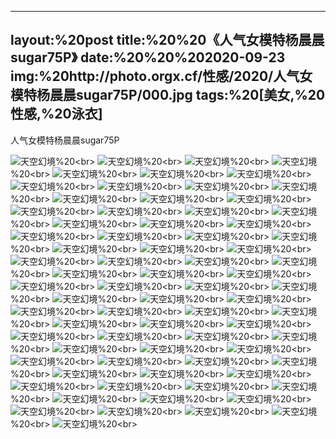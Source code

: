 ﻿---
layout:%20post
title:%20%20《人气女模特杨晨晨sugar75P》
date:%20%20%202020-09-23
img:%20http://photo.orgx.cf/性感/2020/人气女模特杨晨晨sugar75P/000.jpg
tags:%20[美女,%20性感,%20泳衣]
---

人气女模特杨晨晨sugar75P



![天空幻境](http://photo.orgx.cf/性感/2020/人气女模特杨晨晨sugar75P/001.jpg%20''天空幻境'')%20<br>
![天空幻境](http://photo.orgx.cf/性感/2020/人气女模特杨晨晨sugar75P/002.jpg%20''天空幻境'')%20<br>
![天空幻境](http://photo.orgx.cf/性感/2020/人气女模特杨晨晨sugar75P/003.jpg%20''天空幻境'')%20<br>
![天空幻境](http://photo.orgx.cf/性感/2020/人气女模特杨晨晨sugar75P/004.jpg%20''天空幻境'')%20<br>
![天空幻境](http://photo.orgx.cf/性感/2020/人气女模特杨晨晨sugar75P/005.jpg%20''天空幻境'')%20<br>
![天空幻境](http://photo.orgx.cf/性感/2020/人气女模特杨晨晨sugar75P/006.jpg%20''天空幻境'')%20<br>
![天空幻境](http://photo.orgx.cf/性感/2020/人气女模特杨晨晨sugar75P/007.jpg%20''天空幻境'')%20<br>
![天空幻境](http://photo.orgx.cf/性感/2020/人气女模特杨晨晨sugar75P/008.jpg%20''天空幻境'')%20<br>
![天空幻境](http://photo.orgx.cf/性感/2020/人气女模特杨晨晨sugar75P/009.jpg%20''天空幻境'')%20<br>
![天空幻境](http://photo.orgx.cf/性感/2020/人气女模特杨晨晨sugar75P/010.jpg%20''天空幻境'')%20<br>
![天空幻境](http://photo.orgx.cf/性感/2020/人气女模特杨晨晨sugar75P/011.jpg%20''天空幻境'')%20<br>
![天空幻境](http://photo.orgx.cf/性感/2020/人气女模特杨晨晨sugar75P/012.jpg%20''天空幻境'')%20<br>
![天空幻境](http://photo.orgx.cf/性感/2020/人气女模特杨晨晨sugar75P/013.jpg%20''天空幻境'')%20<br>
![天空幻境](http://photo.orgx.cf/性感/2020/人气女模特杨晨晨sugar75P/014.jpg%20''天空幻境'')%20<br>
![天空幻境](http://photo.orgx.cf/性感/2020/人气女模特杨晨晨sugar75P/015.jpg%20''天空幻境'')%20<br>
![天空幻境](http://photo.orgx.cf/性感/2020/人气女模特杨晨晨sugar75P/016.jpg%20''天空幻境'')%20<br>
![天空幻境](http://photo.orgx.cf/性感/2020/人气女模特杨晨晨sugar75P/017.jpg%20''天空幻境'')%20<br>
![天空幻境](http://photo.orgx.cf/性感/2020/人气女模特杨晨晨sugar75P/018.jpg%20''天空幻境'')%20<br>
![天空幻境](http://photo.orgx.cf/性感/2020/人气女模特杨晨晨sugar75P/019.jpg%20''天空幻境'')%20<br>
![天空幻境](http://photo.orgx.cf/性感/2020/人气女模特杨晨晨sugar75P/020.jpg%20''天空幻境'')%20<br>
![天空幻境](http://photo.orgx.cf/性感/2020/人气女模特杨晨晨sugar75P/021.jpg%20''天空幻境'')%20<br>
![天空幻境](http://photo.orgx.cf/性感/2020/人气女模特杨晨晨sugar75P/022.jpg%20''天空幻境'')%20<br>
![天空幻境](http://photo.orgx.cf/性感/2020/人气女模特杨晨晨sugar75P/023.jpg%20''天空幻境'')%20<br>
![天空幻境](http://photo.orgx.cf/性感/2020/人气女模特杨晨晨sugar75P/024.jpg%20''天空幻境'')%20<br>
![天空幻境](http://photo.orgx.cf/性感/2020/人气女模特杨晨晨sugar75P/025.jpg%20''天空幻境'')%20<br>
![天空幻境](http://photo.orgx.cf/性感/2020/人气女模特杨晨晨sugar75P/026.jpg%20''天空幻境'')%20<br>
![天空幻境](http://photo.orgx.cf/性感/2020/人气女模特杨晨晨sugar75P/027.jpg%20''天空幻境'')%20<br>
![天空幻境](http://photo.orgx.cf/性感/2020/人气女模特杨晨晨sugar75P/028.jpg%20''天空幻境'')%20<br>
![天空幻境](http://photo.orgx.cf/性感/2020/人气女模特杨晨晨sugar75P/029.jpg%20''天空幻境'')%20<br>
![天空幻境](http://photo.orgx.cf/性感/2020/人气女模特杨晨晨sugar75P/030.jpg%20''天空幻境'')%20<br>
![天空幻境](http://photo.orgx.cf/性感/2020/人气女模特杨晨晨sugar75P/031.jpg%20''天空幻境'')%20<br>
![天空幻境](http://photo.orgx.cf/性感/2020/人气女模特杨晨晨sugar75P/032.jpg%20''天空幻境'')%20<br>
![天空幻境](http://photo.orgx.cf/性感/2020/人气女模特杨晨晨sugar75P/033.jpg%20''天空幻境'')%20<br>
![天空幻境](http://photo.orgx.cf/性感/2020/人气女模特杨晨晨sugar75P/034.jpg%20''天空幻境'')%20<br>
![天空幻境](http://photo.orgx.cf/性感/2020/人气女模特杨晨晨sugar75P/035.jpg%20''天空幻境'')%20<br>
![天空幻境](http://photo.orgx.cf/性感/2020/人气女模特杨晨晨sugar75P/036.jpg%20''天空幻境'')%20<br>
![天空幻境](http://photo.orgx.cf/性感/2020/人气女模特杨晨晨sugar75P/037.jpg%20''天空幻境'')%20<br>
![天空幻境](http://photo.orgx.cf/性感/2020/人气女模特杨晨晨sugar75P/038.jpg%20''天空幻境'')%20<br>
![天空幻境](http://photo.orgx.cf/性感/2020/人气女模特杨晨晨sugar75P/039.jpg%20''天空幻境'')%20<br>
![天空幻境](http://photo.orgx.cf/性感/2020/人气女模特杨晨晨sugar75P/040.jpg%20''天空幻境'')%20<br>
![天空幻境](http://photo.orgx.cf/性感/2020/人气女模特杨晨晨sugar75P/041.jpg%20''天空幻境'')%20<br>
![天空幻境](http://photo.orgx.cf/性感/2020/人气女模特杨晨晨sugar75P/042.jpg%20''天空幻境'')%20<br>
![天空幻境](http://photo.orgx.cf/性感/2020/人气女模特杨晨晨sugar75P/043.jpg%20''天空幻境'')%20<br>
![天空幻境](http://photo.orgx.cf/性感/2020/人气女模特杨晨晨sugar75P/044.jpg%20''天空幻境'')%20<br>
![天空幻境](http://photo.orgx.cf/性感/2020/人气女模特杨晨晨sugar75P/045.jpg%20''天空幻境'')%20<br>
![天空幻境](http://photo.orgx.cf/性感/2020/人气女模特杨晨晨sugar75P/046.jpg%20''天空幻境'')%20<br>
![天空幻境](http://photo.orgx.cf/性感/2020/人气女模特杨晨晨sugar75P/047.jpg%20''天空幻境'')%20<br>
![天空幻境](http://photo.orgx.cf/性感/2020/人气女模特杨晨晨sugar75P/048.jpg%20''天空幻境'')%20<br>
![天空幻境](http://photo.orgx.cf/性感/2020/人气女模特杨晨晨sugar75P/049.jpg%20''天空幻境'')%20<br>
![天空幻境](http://photo.orgx.cf/性感/2020/人气女模特杨晨晨sugar75P/050.jpg%20''天空幻境'')%20<br>
![天空幻境](http://photo.orgx.cf/性感/2020/人气女模特杨晨晨sugar75P/051.jpg%20''天空幻境'')%20<br>
![天空幻境](http://photo.orgx.cf/性感/2020/人气女模特杨晨晨sugar75P/052.jpg%20''天空幻境'')%20<br>
![天空幻境](http://photo.orgx.cf/性感/2020/人气女模特杨晨晨sugar75P/053.jpg%20''天空幻境'')%20<br>
![天空幻境](http://photo.orgx.cf/性感/2020/人气女模特杨晨晨sugar75P/054.jpg%20''天空幻境'')%20<br>
![天空幻境](http://photo.orgx.cf/性感/2020/人气女模特杨晨晨sugar75P/055.jpg%20''天空幻境'')%20<br>
![天空幻境](http://photo.orgx.cf/性感/2020/人气女模特杨晨晨sugar75P/056.jpg%20''天空幻境'')%20<br>
![天空幻境](http://photo.orgx.cf/性感/2020/人气女模特杨晨晨sugar75P/057.jpg%20''天空幻境'')%20<br>
![天空幻境](http://photo.orgx.cf/性感/2020/人气女模特杨晨晨sugar75P/058.jpg%20''天空幻境'')%20<br>
![天空幻境](http://photo.orgx.cf/性感/2020/人气女模特杨晨晨sugar75P/059.jpg%20''天空幻境'')%20<br>
![天空幻境](http://photo.orgx.cf/性感/2020/人气女模特杨晨晨sugar75P/060.jpg%20''天空幻境'')%20<br>
![天空幻境](http://photo.orgx.cf/性感/2020/人气女模特杨晨晨sugar75P/061.jpg%20''天空幻境'')%20<br>
![天空幻境](http://photo.orgx.cf/性感/2020/人气女模特杨晨晨sugar75P/062.jpg%20''天空幻境'')%20<br>
![天空幻境](http://photo.orgx.cf/性感/2020/人气女模特杨晨晨sugar75P/063.jpg%20''天空幻境'')%20<br>
![天空幻境](http://photo.orgx.cf/性感/2020/人气女模特杨晨晨sugar75P/064.jpg%20''天空幻境'')%20<br>
![天空幻境](http://photo.orgx.cf/性感/2020/人气女模特杨晨晨sugar75P/065.jpg%20''天空幻境'')%20<br>
![天空幻境](http://photo.orgx.cf/性感/2020/人气女模特杨晨晨sugar75P/066.jpg%20''天空幻境'')%20<br>
![天空幻境](http://photo.orgx.cf/性感/2020/人气女模特杨晨晨sugar75P/067.jpg%20''天空幻境'')%20<br>
![天空幻境](http://photo.orgx.cf/性感/2020/人气女模特杨晨晨sugar75P/068.jpg%20''天空幻境'')%20<br>
![天空幻境](http://photo.orgx.cf/性感/2020/人气女模特杨晨晨sugar75P/069.jpg%20''天空幻境'')%20<br>
![天空幻境](http://photo.orgx.cf/性感/2020/人气女模特杨晨晨sugar75P/070.jpg%20''天空幻境'')%20<br>
![天空幻境](http://photo.orgx.cf/性感/2020/人气女模特杨晨晨sugar75P/071.jpg%20''天空幻境'')%20<br>
![天空幻境](http://photo.orgx.cf/性感/2020/人气女模特杨晨晨sugar75P/072.jpg%20''天空幻境'')%20<br>
![天空幻境](http://photo.orgx.cf/性感/2020/人气女模特杨晨晨sugar75P/073.jpg%20''天空幻境'')%20<br>
![天空幻境](http://photo.orgx.cf/性感/2020/人气女模特杨晨晨sugar75P/074.jpg%20''天空幻境'')%20<br>
![天空幻境](http://photo.orgx.cf/性感/2020/人气女模特杨晨晨sugar75P/075.jpg%20''天空幻境'')%20<br>